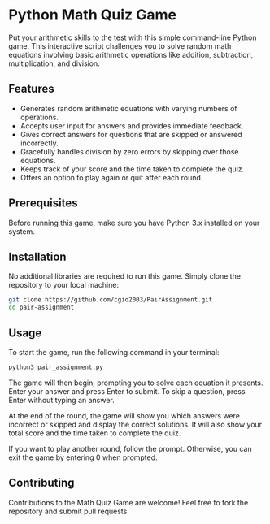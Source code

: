 # Python Math Quiz Game

Put your arithmetic skills to the test with this simple command-line Python game. This interactive script challenges you to solve random math equations involving basic arithmetic operations like addition, subtraction, multiplication, and division. 

## Features

- Generates random arithmetic equations with varying numbers of operations.
- Accepts user input for answers and provides immediate feedback.
- Gives correct answers for questions that are skipped or answered incorrectly.
- Gracefully handles division by zero errors by skipping over those equations.
- Keeps track of your score and the time taken to complete the quiz.
- Offers an option to play again or quit after each round.

## Prerequisites

Before running this game, make sure you have Python 3.x installed on your system. 

## Installation
 
No additional libraries are required to run this game. Simply clone the repository to your local machine:

```bash
git clone https://github.com/cgio2003/PairAssignment.git
cd pair-assignment
```

## Usage
To start the game, run the following command in your terminal:

```bash
python3 pair_assignment.py
```

The game will then begin, prompting you to solve each equation it presents. Enter your answer and press Enter to submit. To skip a question, press Enter without typing an answer.

At the end of the round, the game will show you which answers were incorrect or skipped and display the correct solutions. It will also show your total score and the time taken to complete the quiz.

If you want to play another round, follow the prompt. Otherwise, you can exit the game by entering 0 when prompted.

## Contributing

Contributions to the Math Quiz Game are welcome! Feel free to fork the repository and submit pull requests.
